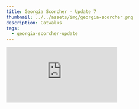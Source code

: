 ```yaml
---
title: Georgia Scorcher - Update 7
thumbnail: ../../assets/img/georgia-scorcher.png
description: Catwalks
tags:
  - georgia-scorcher-update
---
```

<iframe src="https://www.youtube.com/embed/oTpchA_MjyM?si=pj7ynBFB0MdhDHbz" title="YouTube video player" frameborder="0" allow="accelerometer; autoplay; clipboard-write; encrypted-media; gyroscope; picture-in-picture; web-share" referrerpolicy="strict-origin-when-cross-origin" allowfullscreen></iframe>